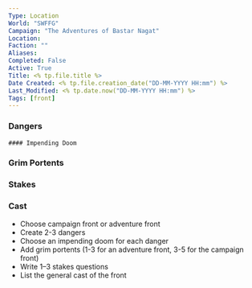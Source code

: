 ```yaml
---
Type: Location
World: "SWFFG"
Campaign: "The Adventures of Bastar Nagat"
Location: 
Faction: ""
Aliases: 
Completed: False
Active: True
Title: <% tp.file.title %>
Date Created: <% tp.file.creation_date("DD-MM-YYYY HH:mm") %>
Last_Modified: <% tp.date.now("DD-MM-YYYY HH:mm") %>
Tags: [front]
---
```


### Dangers

	#### Impending Doom

### Grim Portents

### Stakes

### Cast

-   Choose campaign front or adventure front
-   Create 2-3 dangers
-   Choose an impending doom for each danger
-   Add grim portents (1-3 for an adventure front, 3-5 for the campaign front)
-   Write 1–3 stakes questions
-   List the general cast of the front

